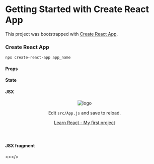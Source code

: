 # Getting Started with Create React App

This project was bootstrapped with [Create React App](https://github.com/facebook/create-react-app).

###  Create React App

```
npx create-react-app app_name

```

#### Props

#### State

#### JSX

<div className="App">
      <header className="App-header">
        <img src={logo} className="App-logo" alt="logo" />
        <p>
          Edit <code>src/App.js</code> and save to reload.
        </p>
        <a
          className="App-link"
          href="https://reactjs.org"
          target="_blank"
          rel="noopener noreferrer"
        >
          Learn React - My first project
        </a>
      </header>
    </div>

#### JSX fragment

<></>